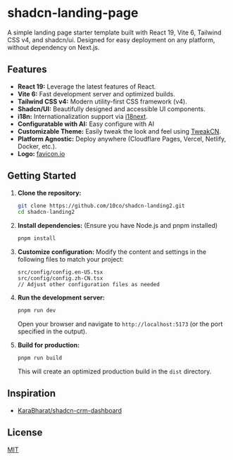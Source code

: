 # shadcn-landing-page

A simple landing page starter template built with React 19, Vite 6, Tailwind CSS v4, and shadcn/ui.
Designed for easy deployment on any platform, without dependency on Next.js.

## Features

- **React 19:** Leverage the latest features of React.
- **Vite 6:** Fast development server and optimized builds.
- **Tailwind CSS v4:** Modern utility-first CSS framework (v4).
- **Shadcn/UI:** Beautifully designed and accessible UI components.
- **i18n:** Internationalization support via [i18next](https://www.i18next.com/).
- **Configuratable with AI:** Easy configure with AI
- **Customizable Theme:** Easily tweak the look and feel using [TweakCN](https://tweakcn.com/editor/theme).
- **Platform Agnostic:** Deploy anywhere (Cloudflare Pages, Vercel, Netlify, Docker, etc.).
- **Logo:** [favicon.io](https://favicon.io/logo-generator/)

## Getting Started

1.  **Clone the repository:**

    ```bash
    git clone https://github.com/10co/shadcn-landing2.git
    cd shadcn-landing2
    ```

2.  **Install dependencies:**
    (Ensure you have Node.js and pnpm installed)

    ```bash
    pnpm install
    ```

3.  **Customize configuration:**
    Modify the content and settings in the following files to match your project:

    ```
    src/config/config.en-US.tsx
    src/config/config.zh-CN.tsx
    // Adjust other configuration files as needed
    ```

4.  **Run the development server:**

    ```bash
    pnpm run dev
    ```

    Open your browser and navigate to `http://localhost:5173` (or the port specified in the output).

5.  **Build for production:**

    ```bash
    pnpm run build
    ```

    This will create an optimized production build in the `dist` directory.

## Inspiration

- [KaraBharat/shadcn-crm-dashboard](https://github.com/KaraBharat/shadcn-crm-dashboard)

## License

[MIT](https://opensource.org/licenses/MIT)
